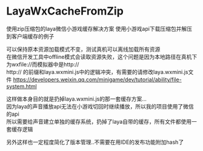 # LayaWxCacheFromZip
使用zip压缩包的laya微信小游戏缓存解决方案
使用小游戏api下载压缩包并解压到客户端缓存的例子  

可以保持原本资源加载模式不变，测试真机可以离线加载所有资源  
在微信开发工具中offline模式会读取资源失败，这个问题是因为本地路径在真机下为wxfile://而模拟器中是http://  
http:// 的前缀和laya.wxmini.js中的逻辑冲突，有需要的请修改laya.wxmini.js文件
https://developers.weixin.qq.com/minigame/dev/tutorial/ability/file-system.html

这样做本身目的就是扔掉laya.wxmini.js的那一套缓存方案...  
因为laya的声音播放api无法在小游戏切回时继续播放，所以我的项目使用了微信的api  
所以需要给声音建立单独的缓存系统，扔掉了laya自带的缓存，所有文件都使用一套缓存逻辑

另外这样也一定程度简化了版本管理..不需要在用IDE的发布功能附加hash了
